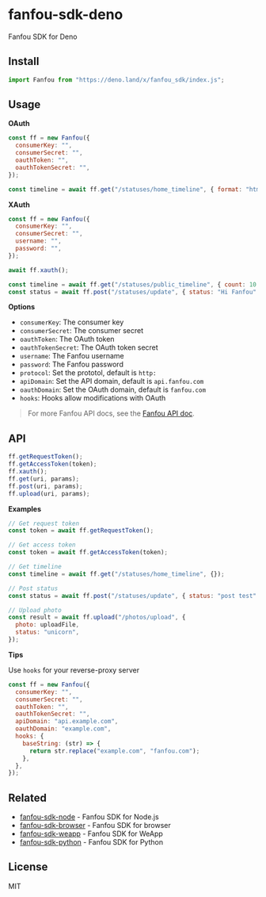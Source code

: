 # fanfou-sdk-deno

Fanfou SDK for Deno

## Install

```javascript
import Fanfou from "https://deno.land/x/fanfou_sdk/index.js";
```

## Usage

**OAuth**

```javascript
const ff = new Fanfou({
  consumerKey: "",
  consumerSecret: "",
  oauthToken: "",
  oauthTokenSecret: "",
});

const timeline = await ff.get("/statuses/home_timeline", { format: "html" });
```

**XAuth**

```javascript
const ff = new Fanfou({
  consumerKey: "",
  consumerSecret: "",
  username: "",
  password: "",
});

await ff.xauth();

const timeline = await ff.get("/statuses/public_timeline", { count: 10 });
const status = await ff.post("/statuses/update", { status: "Hi Fanfou" });
```

**Options**

- `consumerKey`: The consumer key
- `consumerSecret`: The consumer secret
- `oauthToken`: The OAuth token
- `oauthTokenSecret`: The OAuth token secret
- `username`: The Fanfou username
- `password`: The Fanfou password
- `protocol`: Set the prototol, default is `http:`
- `apiDomain`: Set the API domain, default is `api.fanfou.com`
- `oauthDomain`: Set the OAuth domain, default is `fanfou.com`
- `hooks`: Hooks allow modifications with OAuth

> For more Fanfou API docs, see the
> [Fanfou API doc](https://github.com/FanfouAPI/FanFouAPIDoc/wiki).

## API

```javascript
ff.getRequestToken();
ff.getAccessToken(token);
ff.xauth();
ff.get(uri, params);
ff.post(uri, params);
ff.upload(uri, params);
```

**Examples**

```javascript
// Get request token
const token = await ff.getRequestToken();

// Get access token
const token = await ff.getAccessToken(token);

// Get timeline
const timeline = await ff.get("/statuses/home_timeline", {});

// Post status
const status = await ff.post("/statuses/update", { status: "post test" });

// Upload photo
const result = await ff.upload("/photos/upload", {
  photo: uploadFile,
  status: "unicorn",
});
```

**Tips**

Use `hooks` for your reverse-proxy server

```javascript
const ff = new Fanfou({
  consumerKey: "",
  consumerSecret: "",
  oauthToken: "",
  oauthTokenSecret: "",
  apiDomain: "api.example.com",
  oauthDomain: "example.com",
  hooks: {
    baseString: (str) => {
      return str.replace("example.com", "fanfou.com");
    },
  },
});
```

## Related

- [fanfou-sdk-node](https://github.com/fanfoujs/fanfou-sdk-node) - Fanfou SDK
  for Node.js
- [fanfou-sdk-browser](https://github.com/fanfoujs/fanfou-sdk-browser) - Fanfou
  SDK for browser
- [fanfou-sdk-weapp](https://github.com/fanfoujs/fanfou-sdk-weapp) - Fanfou SDK
  for WeApp
- [fanfou-sdk-python](https://github.com/LitoMore/fanfou-sdk-python) - Fanfou
  SDK for Python

## License

MIT
